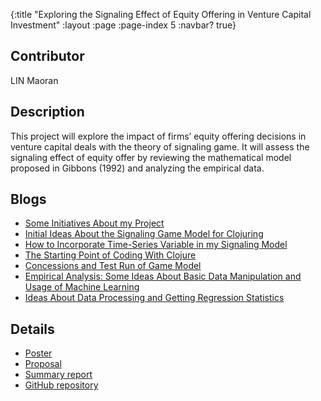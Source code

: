 {:title "Exploring the Signaling Effect of Equity Offering in Venture Capital Investment"
 :layout :page
 :page-index 5
 :navbar? true}

## Contributor
LIN Maoran

## Description
This project will explore the impact of firms’ equity offering decisions in venture capital deals with the theory of signaling game. It will assess the signaling effect of equity offer by reviewing the mathematical model proposed in Gibbons (1992) and analyzing the empirical data.

## Blogs
- [Some Initiatives About my Project](/posts-output/2021-11-21-Blog-Post-LIN-Maoran/2021-11-21-Blog-Post-LIN-Maoran)
- [Initial Ideas About the Signaling Game Model for Clojuring](/posts-output/2021-12-19-Blog-Post-LIN-Maoran/2021-12-19-Blog-Post-LIN-Maoran)
- [How to Incorporate Time-Series Variable in my Signaling Model](/posts-output/2022-01-02-Blog-Post-LIN-Maoran/2022-01-02-Blog-Post-LIN-Maoran)
- [The Starting Point of Coding With Clojure](/posts-output/2022-01-02-Blog-Post-Twitter-LIN-Maoran/2022-01-02-Blog-Post-Twitter-LIN-Maoran)
- [Concessions and Test Run of Game Model](/posts-output/2022-01-17-Blog-Post-LIN-Maoran/2022-01-17-Blog-Post-LIN-Maoran)
- [Empirical Analysis: Some Ideas About Basic Data Manipulation and Usage of Machine Learning](/posts-output/2022-01-30-Blog-Post-LIN-Maoran/2022-01-30-Blog-Post-LIN-Maoran)
- [Ideas About Data Processing and Getting Regression Statistics](/posts-output/2022-01-30-Blog-Post-Twitter-LIN-Maoran/2022-01-30-Blog-Post-Twitter-LIN-Maoran)

## Details
- [Poster](/pdf/Poster-LIN-Maoran.pdf)
- [Proposal](/pdf/Proposal-LIN-Maoran.pdf)
- [Summary report](/pdf/Report-LIN-Maoran.pdf)
- [GitHub repository](https://github.com/clojure-finance/HKU-TDLEG-financial-signaling-game)